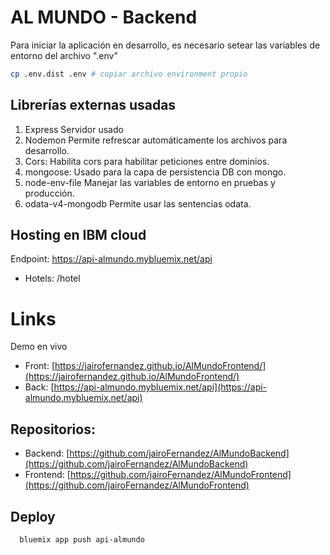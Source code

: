 # AL MUNDO - Backend

Para iniciar la aplicación en desarrollo, es necesario setear las variables de entorno del archivo ".env"

```sh
cp .env.dist .env # copiar archivo environment propio 
```

## Librerías externas usadas

1. Express
  Servidor usado 
2. Nodemon
  Permite refrescar automáticamente los archivos para desarrollo. 
3. Cors:
  Habilita cors para habilitar peticiones entre dominios.
4. mongoose: 
  Usado para la capa de persistencia DB con mongo.
5. node-env-file
  Manejar las variables de entorno en pruebas y producción.
6. odata-v4-mongodb
  Permite usar las sentencias odata.

## Hosting en IBM cloud
Endpoint: https://api-almundo.mybluemix.net/api
- Hotels: /hotel

# Links
Demo en vivo
- Front: [https://jairofernandez.github.io/AlMundoFrontend/](https://jairofernandez.github.io/AlMundoFrontend/)
- Back: [https://api-almundo.mybluemix.net/api](https://api-almundo.mybluemix.net/api)

## Repositorios:
- Backend: [https://github.com/jairoFernandez/AlMundoBackend](https://github.com/jairoFernandez/AlMundoBackend)
- Frontend: [https://github.com/jairoFernandez/AlMundoFrontend](https://github.com/jairoFernandez/AlMundoFrontend)

## Deploy
```sh
  bluemix app push api-almundo 
```
